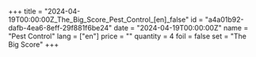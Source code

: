 +++
title = "2024-04-19T00:00:00Z_The_Big_Score_Pest_Control_[en]_false"
id = "a4a01b92-dafb-4ea6-8eff-29f881f6be24"
date = "2024-04-19T00:00:00Z"
name = "Pest Control"
lang = ["en"]
price = ""
quantity = 4
foil = false
set = "The Big Score"
+++
